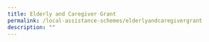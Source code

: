 ```yaml
---
title: Elderly and Caregiver Grant
permalink: /local-assistance-schemes/elderlyandcaregivergrant
description: ""
---
```

